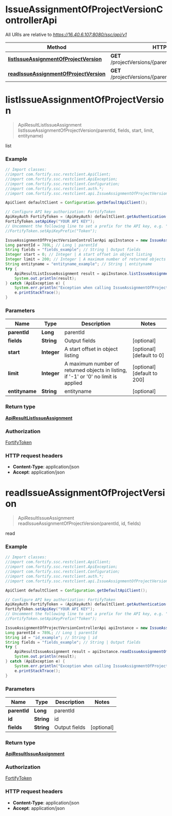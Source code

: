 # IssueAssignmentOfProjectVersionControllerApi

All URIs are relative to *https://16.40.6.107:8080/ssc/api/v1*

Method | HTTP request | Description
------------- | ------------- | -------------
[**listIssueAssignmentOfProjectVersion**](IssueAssignmentOfProjectVersionControllerApi.md#listIssueAssignmentOfProjectVersion) | **GET** /projectVersions/{parentId}/issueAssignment | list
[**readIssueAssignmentOfProjectVersion**](IssueAssignmentOfProjectVersionControllerApi.md#readIssueAssignmentOfProjectVersion) | **GET** /projectVersions/{parentId}/issueAssignment/{id} | read


<a name="listIssueAssignmentOfProjectVersion"></a>
# **listIssueAssignmentOfProjectVersion**
> ApiResultListIssueAssignment listIssueAssignmentOfProjectVersion(parentId, fields, start, limit, entityname)

list

### Example
```java
// Import classes:
//import com.fortify.ssc.restclient.ApiClient;
//import com.fortify.ssc.restclient.ApiException;
//import com.fortify.ssc.restclient.Configuration;
//import com.fortify.ssc.restclient.auth.*;
//import com.fortify.ssc.restclient.api.IssueAssignmentOfProjectVersionControllerApi;

ApiClient defaultClient = Configuration.getDefaultApiClient();

// Configure API key authorization: FortifyToken
ApiKeyAuth FortifyToken = (ApiKeyAuth) defaultClient.getAuthentication("FortifyToken");
FortifyToken.setApiKey("YOUR API KEY");
// Uncomment the following line to set a prefix for the API key, e.g. "Token" (defaults to null)
//FortifyToken.setApiKeyPrefix("Token");

IssueAssignmentOfProjectVersionControllerApi apiInstance = new IssueAssignmentOfProjectVersionControllerApi();
Long parentId = 789L; // Long | parentId
String fields = "fields_example"; // String | Output fields
Integer start = 0; // Integer | A start offset in object listing
Integer limit = 200; // Integer | A maximum number of returned objects in listing, if '-1' or '0' no limit is applied
String entityname = "entityname_example"; // String | entityname
try {
    ApiResultListIssueAssignment result = apiInstance.listIssueAssignmentOfProjectVersion(parentId, fields, start, limit, entityname);
    System.out.println(result);
} catch (ApiException e) {
    System.err.println("Exception when calling IssueAssignmentOfProjectVersionControllerApi#listIssueAssignmentOfProjectVersion");
    e.printStackTrace();
}
```

### Parameters

Name | Type | Description  | Notes
------------- | ------------- | ------------- | -------------
 **parentId** | **Long**| parentId |
 **fields** | **String**| Output fields | [optional]
 **start** | **Integer**| A start offset in object listing | [optional] [default to 0]
 **limit** | **Integer**| A maximum number of returned objects in listing, if &#39;-1&#39; or &#39;0&#39; no limit is applied | [optional] [default to 200]
 **entityname** | **String**| entityname | [optional]

### Return type

[**ApiResultListIssueAssignment**](ApiResultListIssueAssignment.md)

### Authorization

[FortifyToken](../README.md#FortifyToken)

### HTTP request headers

 - **Content-Type**: application/json
 - **Accept**: application/json

<a name="readIssueAssignmentOfProjectVersion"></a>
# **readIssueAssignmentOfProjectVersion**
> ApiResultIssueAssignment readIssueAssignmentOfProjectVersion(parentId, id, fields)

read

### Example
```java
// Import classes:
//import com.fortify.ssc.restclient.ApiClient;
//import com.fortify.ssc.restclient.ApiException;
//import com.fortify.ssc.restclient.Configuration;
//import com.fortify.ssc.restclient.auth.*;
//import com.fortify.ssc.restclient.api.IssueAssignmentOfProjectVersionControllerApi;

ApiClient defaultClient = Configuration.getDefaultApiClient();

// Configure API key authorization: FortifyToken
ApiKeyAuth FortifyToken = (ApiKeyAuth) defaultClient.getAuthentication("FortifyToken");
FortifyToken.setApiKey("YOUR API KEY");
// Uncomment the following line to set a prefix for the API key, e.g. "Token" (defaults to null)
//FortifyToken.setApiKeyPrefix("Token");

IssueAssignmentOfProjectVersionControllerApi apiInstance = new IssueAssignmentOfProjectVersionControllerApi();
Long parentId = 789L; // Long | parentId
String id = "id_example"; // String | id
String fields = "fields_example"; // String | Output fields
try {
    ApiResultIssueAssignment result = apiInstance.readIssueAssignmentOfProjectVersion(parentId, id, fields);
    System.out.println(result);
} catch (ApiException e) {
    System.err.println("Exception when calling IssueAssignmentOfProjectVersionControllerApi#readIssueAssignmentOfProjectVersion");
    e.printStackTrace();
}
```

### Parameters

Name | Type | Description  | Notes
------------- | ------------- | ------------- | -------------
 **parentId** | **Long**| parentId |
 **id** | **String**| id |
 **fields** | **String**| Output fields | [optional]

### Return type

[**ApiResultIssueAssignment**](ApiResultIssueAssignment.md)

### Authorization

[FortifyToken](../README.md#FortifyToken)

### HTTP request headers

 - **Content-Type**: application/json
 - **Accept**: application/json

